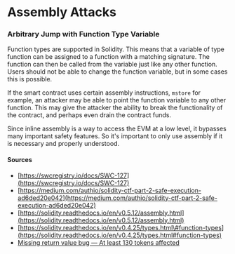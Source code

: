 # Assembly Attacks

### Arbitrary Jump with Function Type Variable

Function types are supported in Solidity. This means that a variable of type function can be assigned to a function with a matching signature. The function can then be called from the variable just like any other function. Users should not be able to change the function variable, but in some cases this is possible.

If the smart contract uses certain assembly instructions, `mstore` for example, an attacker may be able to point the function variable to any other function. This may give the attacker the ability to break the functionality of the contract, and perhaps even drain the contract funds.

Since inline assembly is a way to access the EVM at a low level, it bypasses many important safety features. So it's important to only use assembly if it is necessary and properly understood.

#### Sources

* [https://swcregistry.io/docs/SWC-127](https://swcregistry.io/docs/SWC-127)
* [https://medium.com/authio/solidity-ctf-part-2-safe-execution-ad6ded20e042](https://medium.com/authio/solidity-ctf-part-2-safe-execution-ad6ded20e042)
* [https://solidity.readthedocs.io/en/v0.5.12/assembly.html](https://solidity.readthedocs.io/en/v0.5.12/assembly.html)
* [https://solidity.readthedocs.io/en/v0.4.25/types.html\#function-types](https://solidity.readthedocs.io/en/v0.4.25/types.html#function-types)
* [Missing return value bug — At least 130 tokens affected](https://medium.com/coinmonks/missing-return-value-bug-at-least-130-tokens-affected-d67bf08521ca)

